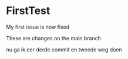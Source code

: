 # FirstTest



My first issue is now fixed

These are changes on the main branch

nu ga ik eer derde commit en tweede weg doen

